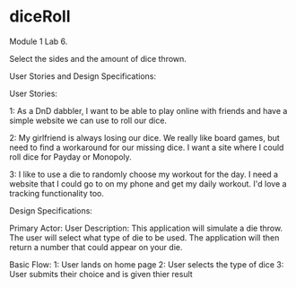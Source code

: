 # diceRoll

Module 1 Lab 6.

Select the sides and the amount of dice thrown.

User Stories and Design Specifications:

User Stories:

1: As a DnD dabbler, I want to be able to play online with friends and have a simple website we can use to roll our dice.

2: My girlfriend is always losing our dice. We really like board games, but need to find a workaround for our missing dice. I want a site where I could roll dice for Payday or Monopoly.

3: I like to use a die to randomly choose my workout for the day. I need a website that I could go to on my phone and get my daily workout. I'd love a tracking functionality too.

Design Specifications:

Primary Actor: User
Description: This application will simulate a die throw. The user will select what type of die to be used. The application will then return a number that could appear on your die.

Basic Flow:
1: User lands on home page
2: User selects the type of dice
3: User submits their choice and is given thier result
